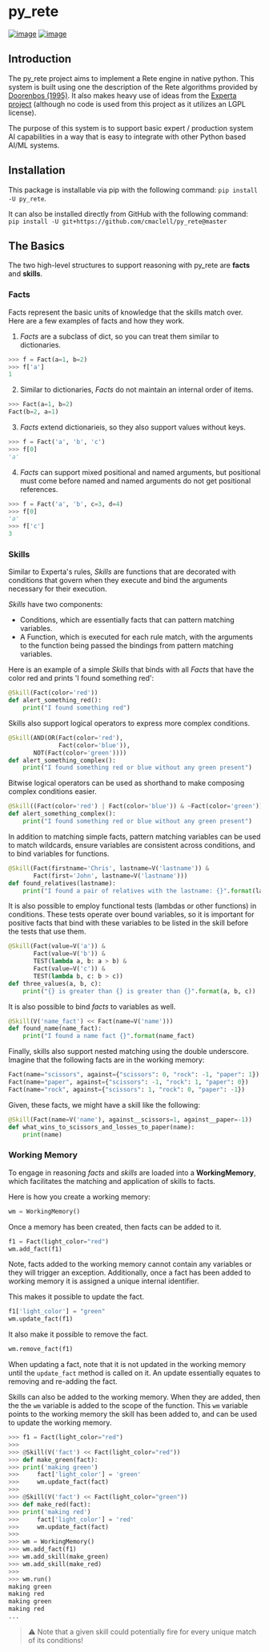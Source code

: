 # py_rete

[![image][]][travis] [![image][coveralls-badge]][coveralls-repo]

## Introduction

The py_rete project aims to implement a Rete engine in native python. This
system is built using one the description of the Rete algorithms provided by
[Doorenbos (1995)][doorenbos]. It also makes heavy use of ideas from the
[Experta project][experta] (although no code is used from this project as it
utilizes an LGPL license).

The purpose of this system is to support basic expert / production system AI
capabilities in a way that is easy to integrate with other Python based AI/ML
systems.

## Installation

This package is installable via pip with the following command:
`pip install -U py_rete`.

It can also be installed directly from GitHub with the following command:
`pip install -U git+https://github.com/cmaclell/py_rete@master`

## The Basics

The two high-level structures to support reasoning with py_rete are **facts**
and **skills**. 

### Facts

Facts represent the basic units of knowledge that the skills match over.
Here are a few examples of facts and how they work.

1. *Facts* are a subclass of dict, so you can treat them similar to dictionaries.

```python
>>> f = Fact(a=1, b=2)
>>> f['a']
1
```

2. Similar to dictionaries, *Facts* do not maintain an internal order of items.

```python
>>> Fact(a=1, b=2)
Fact(b=2, a=1)
```

3. *Facts* extend dictionarieis, so they also support values without keys.

```python
>>> f = Fact('a', 'b', 'c')
>>> f[0]
'a'
```

4. *Facts* can support mixed positional and named arguments, but positional
   must come before named and named arguments do not get positional references.

```python
>>> f = Fact('a', 'b', c=3, d=4)
>>> f[0]
'a'
>>> f['c']
3
```

### Skills

Similar to Experta's rules, *Skills* are functions that are decorated with
conditions that govern when they execute and bind the arguments necessary for
their execution.

*Skills* have two components:
* Conditions, which are essentially facts that can pattern matching variables.
* A Function, which is executed for each rule match, with the arguments to the
  function being passed the bindings from pattern matching variables.

Here is an example of a simple *Skills* that binds with all *Facts* that
have the color red and prints 'I found something red':

```python
@Skill(Fact(color='red'))
def alert_something_red():
    print("I found something red")
```

Skills also support logical operators to express more complex conditions.

```python
@Skill(AND(OR(Fact(color='red'),
              Fact(color='blue')),
	   NOT(Fact(color='green'))))
def alert_something_complex():
    print("I found something red or blue without any green present")
```

Bitwise logical operators can be used as shorthand to make composing complex conditions easier.
```python
@Skill((Fact(color='red') | Fact(color='blue')) & ~Fact(color='green'))
def alert_something_complex():
    print("I found something red or blue without any green present")
```

In addition to matching simple facts, pattern matching variables can be used to
match wildcards, ensure variables are consistent across conditions, and to bind
variables for functions.
```python
@Skill(Fact(firstname='Chris', lastname=V('lastname')) &
       Fact(first='John', lastname=V('lastname')))
def found_relatives(lastname):
    print("I found a pair of relatives with the lastname: {}".format(lastname))
```

It is also possible to employ functional tests (lambdas or other functions) in
conditions. These tests operate over bound variables, so it is important for
positive facts that bind with these variables to be listed in the skill before
the tests that use them.
```python
@Skill(Fact(value=V('a')) &
       Fact(value=V('b')) &
       TEST(lambda a, b: a > b) &
       Fact(value=V('c')) &
       TEST(lambda b, c: b > c))
def three_values(a, b, c):
    print("{} is greater than {} is greater than {}".format(a, b, c))
```

It is also possible to bind *facts* to variables as well.
```python
@Skill(V('name_fact') << Fact(name=V('name')))
def found_name(name_fact):
    print("I found a name fact {}".format(name_fact)
```

Finally, skills also support nested matching using the double underscore. Imagine that the following facts are in the working memory:
```python
Fact(name="scissors", against={"scissors": 0, "rock": -1, "paper": 1})
Fact(name="paper", against={"scissors": -1, "rock": 1, "paper": 0})
Fact(name="rock", against={"scissors": 1, "rock": 0, "paper": -1})
```

Given, these facts, we might have a skill like the following:
```python
@Skill(Fact(name=V('name'), against__scissors=1, against__paper=-1))
def what_wins_to_scissors_and_losses_to_paper(name):
    print(name)
```

### Working Memory

To engage in reasoning *facts* and *skills* are loaded into a **WorkingMemory**, which facilitates the matching and application of skills to facts.

Here is how you create a working memory:

```python
wm = WorkingMemory()
```

Once a memory has been created, then facts can be added to it.
```python
f1 = Fact(light_color="red")
wm.add_fact(f1)
```

Note, facts added to the working memory cannot contain any variables or they will trigger an exception. Additionally, once a fact has been added to working memory it is assigned a unique internal identifier.

This makes it possible to update the fact.
```python
f1['light_color'] = "green"
wm.update_fact(f1)
```

It also make it possible to remove the fact.
```python
wm.remove_fact(f1)
```

When updating a fact, note that it is not updated in the working memory until
the `update_fact` method is called on it. An update essentially equates to
removing and re-adding the fact.

Skills can also be added to the working memory. When they are added, then the
the `wm` variable is added to the scope of the function. This `wm` variable
points to the working memory the skill has been added to, and can be used to
update the working memory.
```python
>>> f1 = Fact(light_color="red")
>>> 
>>> @Skill(V('fact') << Fact(light_color="red"))
>>> def make_green(fact):
>>>	print('making green')
>>>     fact['light_color'] = 'green'
>>>     wm.update_fact(fact)
>>> 
>>> @Skill(V('fact') << Fact(light_color="green"))
>>> def make_red(fact):
>>>	print('making red')
>>>     fact['light_color'] = 'red'
>>>     wm.update_fact(fact)
>>> 
>>> wm = WorkingMemory()
>>> wm.add_fact(f1)
>>> wm.add_skill(make_green)
>>> wm.add_skill(make_red)
>>> 
>>> wm.run()
making green
making red
making green
making red
...
```



> :warning: Note that a given skill could potentially fire for every unique match of its conditions!

[experta]: https://github.com/nilp0inter/experta
[doorenbos]: http://reports-archive.adm.cs.cmu.edu/anon/1995/CMU-CS-95-113.pdf
[image]: https://travis-ci.com/cmaclell/py_rete.svg?branch=master
[travis]: https://travis-ci.com/cmaclell/py_rete
[coveralls-badge]: https://coveralls.io/repos/github/cmaclell/py_rete/badge.svg?branch=master
[coveralls-repo]: https://coveralls.io/github/cmaclell/py_rete?branch=master
